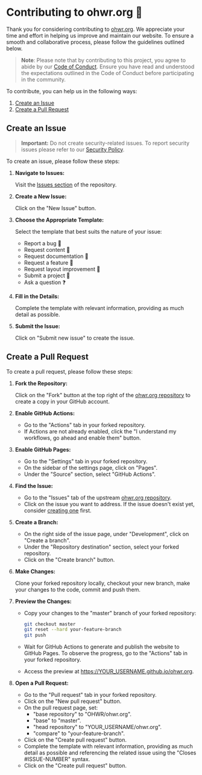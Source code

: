 <!--
SPDX-FileCopyrightText: 2023 CERN (home.cern)

SPDX-License-Identifier: CC-BY-SA-4.0+
-->

# Contributing to ohwr.org 🚀

Thank you for considering contributing to
[ohwr.org](https://github.com/OHWR/ohwr.org). We appreciate your time and effort
in helping us improve and maintain our website. To ensure a smooth and
collaborative process, please follow the guidelines outlined below.

> **Note**: Please note that by contributing to this project, you agree to abide
> by our [Code of Conduct](CODE_OF_CONDUCT.md). Ensure you have read and
> understood the expectations outlined in the Code of Conduct before
> participating in the community.

To contribute, you can help us in the following ways:

1. [Create an Issue](#create-an-issue)
2. [Create a Pull Request](#create-a-pull-request)

## Create an Issue

> **Important:** Do not create security-related issues. To report security
> issues please refer to our [Security Policy](SECURITY.md).

To create an issue, please follow these steps:

1. **Navigate to Issues:**

   Visit the [Issues section](https://github.com/OHWR/ohwr.org/issues) of the
   repository.

2. **Create a New Issue:**

   Click on the "New Issue" button.

3. **Choose the Appropriate Template:**

   Select the template that best suits the nature of your issue:

   * Report a bug 🐛
   * Request content 📝
   * Request documentation 📘
   * Request a feature 🌟
   * Request layout improvement 🎨
   * Submit a project 🚀
   * Ask a question ❓

4. **Fill in the Details:**

   Complete the template with relevant information, providing as much detail as
   possible.

5. **Submit the Issue:**

   Click on "Submit new issue" to create the issue.

## Create a Pull Request

To create a pull request, please follow these steps:

1. **Fork the Repository:**

   Click on the "Fork" button at the top right of the
   [ohwr.org repository](https://github.com/OHWR/ohwr.org) to create a copy in
   your GitHub account.

2. **Enable GitHub Actions:**

   * Go to the "Actions" tab in your forked repository.
   * If Actions are not already enabled, click the "I understand my workflows,
     go ahead and enable them" button.

3. **Enable GitHub Pages:**

   * Go to the "Settings" tab in your forked repository.
   * On the sidebar of the settings page, click on "Pages".
   * Under the "Source" section, select "GitHub Actions".

4. **Find the Issue:**

   * Go to the "Issues" tab of the upstream
     [ohwr.org repository](https://github.com/OHWR/ohwr.org).
   * Click on the issue you want to address. If the issue doesn't exist yet,
     consider [creating one](#create-an-issue) first.

5. **Create a Branch:**

   * On the right side of the issue page, under "Development", click on
     "Create a branch".
   * Under the "Repository destination" section, select your forked repository.
   * Click on the "Create branch" button.

6. **Make Changes:**

   Clone your forked repository locally, checkout your new branch, make your
   changes to the code, commit and push them.

7. **Preview the Changes:**

   * Copy your changes to the "master" branch of your forked repository:

     ```bash
     git checkout master
     git reset --hard your-feature-branch
     git push
     ```

   * Wait for GitHub Actions to generate and publish the website to GitHub
     Pages. To observe the progress, go to the "Actions" tab in your forked
     repository.
   * Access the preview at <https://YOUR_USERNAME.github.io/ohwr.org>.

8. **Open a Pull Request:**

   * Go to the "Pull request" tab in your forked repository.
   * Click on the "New pull request" button.
   * On the pull request page, set:
      * "base repository" to "OHWR/ohwr.org".
      * "base" to "master".
      * "head repository" to "YOUR_USERNAME/ohwr.org".
      * "compare" to "your-feature-branch".
   * Click on the "Create pull request" button.
   * Complete the template with relevant information, providing as much detail
     as possible and referencing the related issue using the
     "Closes #ISSUE-NUMBER" syntax.
   * Click on the "Create pull request" button.
